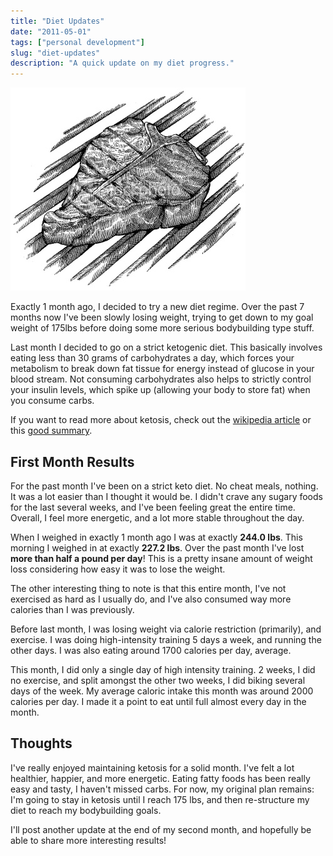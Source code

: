 ```yaml
---
title: "Diet Updates"
date: "2011-05-01"
tags: ["personal development"]
slug: "diet-updates"
description: "A quick update on my diet progress."
---
```



![Steak Sketch][]


Exactly 1 month ago, I decided to try a new diet regime.  Over the past 7
months now I've been slowly losing weight, trying to get down to my goal weight
of 175lbs before doing some more serious bodybuilding type stuff.

Last month I decided to go on a strict ketogenic diet.  This basically involves
eating less than 30 grams of carbohydrates a day, which forces your metabolism
to break down fat tissue for energy instead of glucose in your blood stream.
Not consuming carbohydrates also helps to strictly control your insulin levels,
which spike up (allowing your body to store fat) when you consume carbs.

If you want to read more about ketosis, check out the [wikipedia article][] or
this [good summary][].


## First Month Results

For the past month I've been on a strict keto diet.  No cheat meals, nothing.
It was a lot easier than I thought it would be.  I didn't crave any sugary
foods for the last several weeks, and I've been feeling great the entire time.
Overall, I feel more energetic, and a lot more stable throughout the day.

When I weighed in exactly 1 month ago I was at exactly **244.0 lbs**.  This
morning I weighed in at exactly **227.2 lbs**.  Over the past month I've lost
**more than half a pound per day**!  This is a pretty insane amount of weight
loss considering how easy it was to lose the weight.

The other interesting thing to note is that this entire month, I've not
exercised as hard as I usually do, and I've also consumed way more calories
than I was previously.

Before last month, I was losing weight via calorie restriction (primarily), and
exercise.  I was doing high-intensity training 5 days a week, and running the
other days.  I was also eating around 1700 calories per day, average.

This month, I did only a single day of high intensity training.  2 weeks, I did
no exercise, and split amongst the other two weeks, I did biking several days of
the week.  My average caloric intake this month was around 2000 calories per
day.  I made it a point to eat until full almost every day in the month.


## Thoughts

I've really enjoyed maintaining ketosis for a solid month.  I've felt a lot
healthier, happier, and more energetic.  Eating fatty foods has been really
easy and tasty, I haven't missed carbs.  For now, my original plan remains: I'm
going to stay in ketosis until I reach 175 lbs, and then re-structure my diet
to reach my bodybuilding goals.

I'll post another update at the end of my second month, and hopefully be able
to share more interesting results!


  [Steak Sketch]: /static/images/2011/steak-sketch.png "Steak Sketch"
  [wikipedia article]: http://en.wikipedia.org/wiki/Ketogenesis "Ketosis Wiki Page"
  [good summary]: http://forum.bodybuilding.com/showthread.php?t=132598293 "Ketosis Summary"
